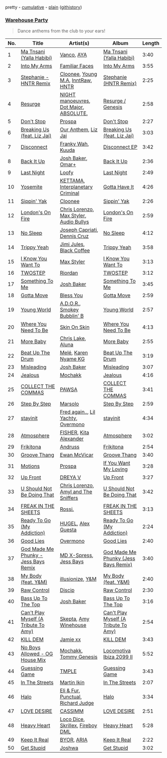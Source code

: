 pretty - [cumulative](/playlists/cumulative/Warehouse%20Party.md) - [plain](/playlists/plain/37i9dQZF1DX5hHfOi73rY3) ([githistory](https://github.githistory.xyz/vitokorn/spotify-playlist-archive/blob/master/playlists/plain/37i9dQZF1DX5hHfOi73rY3))
### [Warehouse Party](https://open.spotify.com/playlist/37i9dQZF1DX5hHfOi73rY3)

> Dance anthems from the club to your ears! 

| No. | Title | Artist(s) | Album | Length |
|---|---|---|---|---|
| 1 | [Ma Tnsani (Yalla Habibi)](https://open.spotify.com/track/01WFjqzUwrD4nfSQsHMVNm) | [Vanco](https://open.spotify.com/artist/2KShewLkb92FKEZ6N4cVP9), [AYA](https://open.spotify.com/artist/0HWD0Gp5nnU5zcDAc03f9q) | [Ma Tnsani (Yalla Habibi)](https://open.spotify.com/album/6MGyF6TkUOAW3g3ygaUn1n) | 3:40 |
| 2 | [Into My Arms](https://open.spotify.com/track/0s8JXlvyjyEPTGEzh7eW74) | [Familiar Faces](https://open.spotify.com/artist/2faJegxkyWRI7AMI9pyWZo) | [Into My Arms](https://open.spotify.com/album/30tQC6U06l6ZGrWqNW0yT4) | 3:55 |
| 3 | [Stephanie - HNTR Remix](https://open.spotify.com/track/3flWoQdYrWyqUsHbURIJby) | [Cloonee](https://open.spotify.com/artist/7MdlXmq2HViAJWo9cf30sR), [Young M.A](https://open.spotify.com/artist/7LvoDJUNGnOrPdGRzVtOJ9), [InntRaw](https://open.spotify.com/artist/0j6Tcp4NiZqsS3OEl4ppLw), [HNTR](https://open.spotify.com/artist/3R0yz9xgTmCOLQMPcJ6MuU) | [Stephanie (HNTR Remix)](https://open.spotify.com/album/2bOMvfR44jh4eIeUB230ES) | 2:25 |
| 4 | [Resurge](https://open.spotify.com/track/6a1tJFmwr2R3mThLUWxvHs) | [NIGHT manoeuvres](https://open.spotify.com/artist/2CanvvhMZkqCFDFEOvcdNE), [Dot Major](https://open.spotify.com/artist/02KPkbCJoF0txgF3MN7KIh), [ABSOLUTE.](https://open.spotify.com/artist/7LAUsmZK0QfpJAmapct66h) | [Resurge / Genesis](https://open.spotify.com/album/6IpJ5zO1adtncJdyP4ZBU3) | 2:58 |
| 5 | [Don't Stop](https://open.spotify.com/track/13cX2o4cASGLYXNaQyXWxt) | [Prospa](https://open.spotify.com/artist/6HabM2PUM519iIxervGWSb) | [Don't Stop](https://open.spotify.com/album/0rSgVoJE8fncqD9bJU0Ltq) | 2:27 |
| 6 | [Breaking Us (feat. Liz Jai)](https://open.spotify.com/track/1gsPvv2BmtTKVQbjCRjHVG) | [Our Anthem](https://open.spotify.com/artist/0yvdg5HZnoTbaawqVloMZl), [Liz Jai](https://open.spotify.com/artist/1kyBecQyUJlx1KdvSaumJo) | [Breaking Us (feat. Liz Jai)](https://open.spotify.com/album/5f98vJeMl1kIfCuhbr02Iy) | 3:03 |
| 7 | [Disconnect](https://open.spotify.com/track/5BPR0DmDYDyTRKHGvahQ0Z) | [Franky Wah](https://open.spotify.com/artist/3IG3Ub4ra8AuSxCFDVkVco), [Kuuda](https://open.spotify.com/artist/2aPOSo3CvB3a15zDorFBCh) | [Disconnect EP](https://open.spotify.com/album/7F8EEPQvIEzO8Ndf1bd5BL) | 3:42 |
| 8 | [Back It Up](https://open.spotify.com/track/5bdKaYnig6IqBsQQqBUjHm) | [Josh Baker](https://open.spotify.com/artist/4zf8Awb8y1X9qwL4oiVRd6), [Omar+](https://open.spotify.com/artist/06HO1b1nd4kQzRakdZBTSc) | [Back It Up](https://open.spotify.com/album/3zmA0CrYMwFY92X9DkK2fY) | 2:36 |
| 9 | [Last Night](https://open.spotify.com/track/5mF7p5mwgaPZyIykUhO3PN) | [Loofy](https://open.spotify.com/artist/6zx3vuOK841XDu7XFozhFv) | [Last Night](https://open.spotify.com/album/05cOaLn9wG0Mlx4unmfUHB) | 2:49 |
| 10 | [Yosemite](https://open.spotify.com/track/00aaxjGeWqhsDSqPIVf3AK) | [KETTAMA](https://open.spotify.com/artist/3an9rnsXKPCAMlZgH4A0n4), [Interplanetary Criminal](https://open.spotify.com/artist/6uJ51uV5rYzu1MJkC4CceI) | [Gotta Have It](https://open.spotify.com/album/5NovyjdqAKa8Sj2ck8BAka) | 4:26 |
| 11 | [Sippin' Yak](https://open.spotify.com/track/1LldihpfcYdxAnCigKijW2) | [Cloonee](https://open.spotify.com/artist/7MdlXmq2HViAJWo9cf30sR) | [Sippin' Yak](https://open.spotify.com/album/4BUST0vfVrEIgGszjVd9JD) | 2:26 |
| 12 | [London's On Fire](https://open.spotify.com/track/3kFGYfnYWraDZ8iAWx45QR) | [Chris Lorenzo](https://open.spotify.com/artist/7tm9Tuc70geXOOyKhtZHIj), [Max Styler](https://open.spotify.com/artist/3NKKngINK1tP6BFy0WOyWk), [Audio Bullys](https://open.spotify.com/artist/5kwHgbzNHq1iHkUSrAmjjQ) | [London's On Fire](https://open.spotify.com/album/3LqNJnokJGQgkYzskHNJGB) | 2:59 |
| 13 | [No Sleep](https://open.spotify.com/track/1Ng1TXqCbeInlVnJCnYgxi) | [Joseph Capriati](https://open.spotify.com/artist/7onsqSWPufMm5ZnUCECDpf), [Dennis Cruz](https://open.spotify.com/artist/27mWOSZjlpmtoqsRjRwQyu) | [No Sleep](https://open.spotify.com/album/5bsJSH3c5WbKRK4mehgrww) | 4:12 |
| 14 | [Trippy Yeah](https://open.spotify.com/track/1CM0kiqrtCSHClFjTccTOb) | [Jimi Jules](https://open.spotify.com/artist/6RsLLSkSTcL4YrvgRcBTQd), [Black Coffee](https://open.spotify.com/artist/6wMr4zKPrrR0UVz08WtUWc) | [Trippy Yeah](https://open.spotify.com/album/2kcnbaQIOOEz7zb5yWhVp3) | 3:58 |
| 15 | [I Know You Want To](https://open.spotify.com/track/3qhf5WajCHsJibQ7cQ2qYS) | [Max Styler](https://open.spotify.com/artist/3NKKngINK1tP6BFy0WOyWk) | [I Know You Want To](https://open.spotify.com/album/60xGclNsYuzGqMfhUW4nXE) | 3:13 |
| 16 | [TWOSTEP](https://open.spotify.com/track/1Gm9mRYaqU7VpJBsZsWbgQ) | [Riordan](https://open.spotify.com/artist/68rU1sdZ0HjxjEC5YnSmao) | [TWOSTEP](https://open.spotify.com/album/0OEb0RiJNNvmldvwXoCJWT) | 3:12 |
| 17 | [Something To Me](https://open.spotify.com/track/2oCShkda3AnUzwPzZPvQyf) | [Josh Baker](https://open.spotify.com/artist/4zf8Awb8y1X9qwL4oiVRd6) | [Something To Me](https://open.spotify.com/album/6kbGkFNoQrF3EWaQxky9sO) | 3:45 |
| 18 | [Gotta Move](https://open.spotify.com/track/1Q2d7NGkaxhwMnWQll7HL3) | [Bless You](https://open.spotify.com/artist/0YFOK5sYNqbCJEgD0xOti9) | [Gotta Move](https://open.spotify.com/album/0ateZxJtP3B6zMX0zpMa9x) | 2:59 |
| 19 | [Young World](https://open.spotify.com/track/6TJB8afxUyE6AXdWtmhPng) | [A.D.O.R.](https://open.spotify.com/artist/5dniQPRxD0LDjCqMI4rvrM), [Smokey Bubblin' B](https://open.spotify.com/artist/1iXq8vdKgJp43m1vhiAmUM) | [Young World](https://open.spotify.com/album/09zDHAHu0oYlk5gQoOy1um) | 2:57 |
| 20 | [Where You Need To Be](https://open.spotify.com/track/5wAxcO9N89pLKRo68vMqJL) | [Skin On Skin](https://open.spotify.com/artist/5mnxMXIM6BNhVVTXnBatKa) | [Where You Need To Be](https://open.spotify.com/album/5zuAaJ9wg60dc7UOVHVgRz) | 4:13 |
| 21 | [More Baby](https://open.spotify.com/track/02QE4LsAj7DBjMRxolGE8a) | [Chris Lake](https://open.spotify.com/artist/5Igpc9iLZ3YGtKeYfSrrOE), [Aluna](https://open.spotify.com/artist/5ITI6SEoUZMIXXkzCfr4oE) | [More Baby](https://open.spotify.com/album/1Pei7Y5MNZQvfkDWds5EWa) | 2:55 |
| 22 | [Beat Up The Drum](https://open.spotify.com/track/1akN2rCH2Nj2PRe12MFnaW) | [Melé](https://open.spotify.com/artist/6EZO7Baz0SIFskWTO1GHqX), [Karen Nyame KG](https://open.spotify.com/artist/2TsxAQQq0xVbjBOPXozFVz) | [Beat Up The Drum](https://open.spotify.com/album/0XW8vBrV29BhdbAqTTiiAz) | 3:19 |
| 23 | [Misleading](https://open.spotify.com/track/6yozk84rHLypCWk50d5mTE) | [Josh Baker](https://open.spotify.com/artist/4zf8Awb8y1X9qwL4oiVRd6) | [Misleading](https://open.spotify.com/album/4a47UgngMFU3wHG12oPQN5) | 3:07 |
| 24 | [Jealous](https://open.spotify.com/track/5Ir9mqfAUnXkSkXHF1yvM0) | [Mochakk](https://open.spotify.com/artist/0rTh1tAdrEbdKZBTiiAQSo) | [Jealous](https://open.spotify.com/album/4Kka250AUtEvx1XUuoNHfZ) | 4:16 |
| 25 | [COLLECT THE COMMAS](https://open.spotify.com/track/5e3NwBC0E6xjX9c1Uc8RHy) | [PAWSA](https://open.spotify.com/artist/4E0HD2PMY8kQJIjlShrLUS) | [COLLECT THE COMMAS](https://open.spotify.com/album/6AVl6czEyN0v5GRaeCr4WY) | 3:41 |
| 26 | [Step By Step](https://open.spotify.com/track/4lq48b16GxnFcPHUHJ3FK8) | [Marsolo](https://open.spotify.com/artist/19KqOfazpv8bU6RrVJpLcV) | [Step By Step](https://open.spotify.com/album/0EUqBRFMfBeVFXi9RfdQlO) | 2:59 |
| 27 | [stayinit](https://open.spotify.com/track/6WS2TcsMEGOFtveWbtbuwZ) | [Fred again..](https://open.spotify.com/artist/4oLeXFyACqeem2VImYeBFe), [Lil Yachty](https://open.spotify.com/artist/6icQOAFXDZKsumw3YXyusw), [Overmono](https://open.spotify.com/artist/01PnN11ovfen6xUOHfNpn3) | [stayinit](https://open.spotify.com/album/0DeGmYq33W6Svw1eTgnxDF) | 4:34 |
| 28 | [Atmosphere](https://open.spotify.com/track/0yfJlRyn9VEZfonQUIPdkr) | [FISHER](https://open.spotify.com/artist/1VJ0briNOlXRtJUAzoUJdt), [Kita Alexander](https://open.spotify.com/artist/3CGuwWgoCYSO5Z72H5G2Ec) | [Atmosphere](https://open.spotify.com/album/0HJyrlWLM8NLuxsjbvLejV) | 3:02 |
| 29 | [Frikitona](https://open.spotify.com/track/5ls4FQAoSlAFPFnaYpeyhn) | [Andruss](https://open.spotify.com/artist/6HZwb7Zbnvfo8u1sst4QrI) | [Frikitona](https://open.spotify.com/album/5LdsLkZqLq2oUEthzHiR9g) | 2:54 |
| 30 | [Groove Thang](https://open.spotify.com/track/6pyjUNNPUAHqRkvD0ZEDFz) | [Ewan McVicar](https://open.spotify.com/artist/4d2NUjh9ZrzG1ZZdhpSDKH) | [Groove Thang](https://open.spotify.com/album/1PPPSHY19tixIaMCbDJihZ) | 3:40 |
| 31 | [Motions](https://open.spotify.com/track/17uHvLtwD5GefKQECNBUv8) | [Prospa](https://open.spotify.com/artist/6HabM2PUM519iIxervGWSb) | [If You Want My Loving](https://open.spotify.com/album/7DF7P83D9H9q6e6LXLr5JH) | 3:28 |
| 32 | [Up Front](https://open.spotify.com/track/74X66DXVuSLDEOp3sR8GFL) | [DREYA V](https://open.spotify.com/artist/4EFAuQI8Ou0bmpf5Vh1P5P) | [Up Front](https://open.spotify.com/album/6eLVBuH7e14JC1pRR09kzP) | 3:27 |
| 33 | [U Should Not Be Doing That](https://open.spotify.com/track/3IRUnD7KOB6rSoEsxBG5oC) | [Chris Lorenzo](https://open.spotify.com/artist/7tm9Tuc70geXOOyKhtZHIj), [Amyl and The Sniffers](https://open.spotify.com/artist/3NqV2DJoAWsjl787bWaHW7) | [U Should Not Be Doing That](https://open.spotify.com/album/7mxUMtwfCoClzqAB7a4wh3) | 3:42 |
| 34 | [FREAK IN THE SHEETS](https://open.spotify.com/track/2cpE8zEt3tqGEb7wN49mAU) | [Rossi.](https://open.spotify.com/artist/7itMGcVGRKS43LcTQvJitf) | [FREAK IN THE SHEETS](https://open.spotify.com/album/3PMAjP3YdPhzk30gWIVEWi) | 3:13 |
| 35 | [Ready To Go (My Addiction)](https://open.spotify.com/track/38WaKuEd7hiWFsT0kbCwFn) | [HUGEL](https://open.spotify.com/artist/5PlfkPxwCpRRWQJBxCa0By), [Alex Guesta](https://open.spotify.com/artist/1oXk9MOvrFIybs5GMosvh3) | [Ready To Go (My Addiction)](https://open.spotify.com/album/7iyKDcE1bonqByVb0anyKo) | 2:24 |
| 36 | [Good Lies](https://open.spotify.com/track/59GW6EKtdyaJ10t2yQdqrt) | [Overmono](https://open.spotify.com/artist/01PnN11ovfen6xUOHfNpn3) | [Good Lies](https://open.spotify.com/album/7whc0AZT0radX0A08ZgbCd) | 2:40 |
| 37 | [God Made Me Phunky - Jess Bays Remix](https://open.spotify.com/track/6qRzNXm3vpGcGoLVB3zk9n) | [MD X-Spress](https://open.spotify.com/artist/61YPxKmHE20pcKZNYi4sUS), [Jess Bays](https://open.spotify.com/artist/5xEJ7FQOtIUMLdnKyZrvPB) | [God Made Me Phunky (Jess Bays Remix)](https://open.spotify.com/album/5ntomn4F2F0AA7r6n8Y8Hl) | 3:40 |
| 38 | [My Body (feat. Y&M)](https://open.spotify.com/track/2SrEtVmJxuhLTshjg6tYpZ) | [illusionize](https://open.spotify.com/artist/3RloA7E4XMItSP4FjMBv3L), [Y&M](https://open.spotify.com/artist/4kBQMGA0POEYcQHxWMaf7Q) | [My Body (feat. Y&M)](https://open.spotify.com/album/4BsjnI1ksUfBQbOZXXL0PL) | 2:40 |
| 39 | [Raw Control](https://open.spotify.com/track/0JrEm4vEEzpHsdcxHlRJop) | [Discip](https://open.spotify.com/artist/6K16NRv0isbkftsv5lmlMT) | [Raw Control](https://open.spotify.com/album/1DwqsGfeJWh4P4cbd0AywD) | 2:30 |
| 40 | [Bass Up To The Top](https://open.spotify.com/track/0Z5iboHxPmyilWJQFnHZaY) | [Josh Baker](https://open.spotify.com/artist/4zf8Awb8y1X9qwL4oiVRd6) | [Bass Up To The Top](https://open.spotify.com/album/0dPApl3iIct0S2T9lEtxSV) | 3:16 |
| 41 | [Can't Play Myself (A Tribute To Amy)](https://open.spotify.com/track/6GrLwf1LdBCmkBOsmOcbPp) | [Skepta](https://open.spotify.com/artist/2p1fiYHYiXz9qi0JJyxBzN), [Amy Winehouse](https://open.spotify.com/artist/6Q192DXotxtaysaqNPy5yR) | [Can't Play Myself (A Tribute To Amy)](https://open.spotify.com/album/4dIIRxQJD8krCBjlEBDX35) | 2:54 |
| 42 | [KILL DEM](https://open.spotify.com/track/5CE0k1VmTXgCtaa5L288LP) | [Jamie xx](https://open.spotify.com/artist/7A0awCXkE1FtSU8B0qwOJQ) | [KILL DEM](https://open.spotify.com/album/71iqkeqFNSiCgum1gPfeZo) | 3:43 |
| 43 | [No Boys Allowed - OG House Mix](https://open.spotify.com/track/5ECEMutDIhmSKM6MkJuVc3) | [Mochakk](https://open.spotify.com/artist/0rTh1tAdrEbdKZBTiiAQSo), [Tommy Genesis](https://open.spotify.com/artist/2qDdxfKUpYg8wc49KIuT3b) | [Locomotiva Ibiza 2099 II](https://open.spotify.com/album/6nIry8iPceW6XDXT8UTSUm) | 5:52 |
| 44 | [Guessing Game](https://open.spotify.com/track/5vEBHrs1m3fgWll4pidr5y) | [TMPLE](https://open.spotify.com/artist/1cVyy9YlIG2TVbohGYiYS8) | [Guessing Game](https://open.spotify.com/album/01CUt5rvd8iFbSPUOrGibc) | 3:43 |
| 45 | [In The Streets](https://open.spotify.com/track/7iACUyBFiz6Opfy0hZKIH5) | [Martin Ikin](https://open.spotify.com/artist/7DhdJhd6DrxeJlUajwttd1) | [In The Streets](https://open.spotify.com/album/0Q0T5P5e3FuIdSbrdkdCfE) | 2:07 |
| 46 | [Halo](https://open.spotify.com/track/6LziN7kYIkvyV4DLz5kAL1) | [Eli & Fur](https://open.spotify.com/artist/5CkVLGKUJkIc1pmSk10QP4), [Punctual](https://open.spotify.com/artist/1ocnIbhFWM9bSPrd7Hu4zF), [Richard Judge](https://open.spotify.com/artist/5z275L9haKWG328mm7UFd3) | [Halo](https://open.spotify.com/album/138ec88T9pXLv6jhKuQD4z) | 3:34 |
| 47 | [LOVE DESIRE](https://open.spotify.com/track/4N3yU64ssk2LKTB98nQvoA) | [CASSIMM](https://open.spotify.com/artist/1dA7pt23MNLlDsLpABATtG) | [LOVE DESIRE](https://open.spotify.com/album/3o0mUc0qIqFIQE5q7qQZk3) | 2:51 |
| 48 | [Heavy Heart](https://open.spotify.com/track/0tI2NvbF31oQNop2UeIvsC) | [Loco Dice](https://open.spotify.com/artist/4rbw4Z9Hjn6n9x5oYzZe7P), [Skrillex](https://open.spotify.com/artist/5he5w2lnU9x7JFhnwcekXX), [Fireboy DML](https://open.spotify.com/artist/75VKfyoBlkmrJFDqo1o2VY) | [Heavy Heart](https://open.spotify.com/album/7eNj0dNMVR2mH1E6sqhEtg) | 5:28 |
| 49 | [Keep It Real](https://open.spotify.com/track/6knUSEy7DCqqUbFoUIqffY) | [BYOR](https://open.spotify.com/artist/0Upxnyh9nIUNSOmNE8WF4R), [ARIA](https://open.spotify.com/artist/5pRlKxATEYXaSwYkFbkmMm) | [Keep It Real](https://open.spotify.com/album/0T0Ti0o3aczJWmGY5xMh0w) | 2:22 |
| 50 | [Get Stupid](https://open.spotify.com/track/7aFgh0G0BusHzC6gex4wP8) | [Joshwa](https://open.spotify.com/artist/1PzAgFVk9v8cxn9flrqrv5) | [Get Stupid](https://open.spotify.com/album/1dwyGuNYnXdHnwhfDmdIgK) | 3:02 |